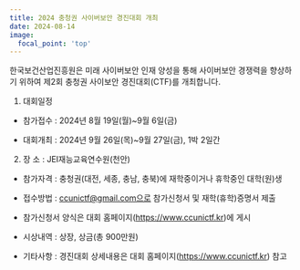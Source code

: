 ```yaml
---
title: 2024 충청권 사이버보안 경진대회 개최
date: 2024-08-14
image:
  focal_point: 'top'
---
```



한국보건산업진흥원은 미래 사이버보안 인재 양성을 통해 사이버보안 경쟁력을 향상하기 위하여 제2회 충청권 사이보안 경진대회(CTF)를 개최합니다.

<!--more-->

1. 대회일정

  - 참가접수 : 2024년 8월 19일(월)~9월 6일(금)

  - 대회개최 : 2024년 9월 26일(목)~9월 27일(금), 1박 2일간

2. 장  소 : JEI재능교육연수원(천안)

  - 참가자격 : 충청권(대전, 세종, 충남, 충북)에 재학중이거나 휴학중인 대학(원)생

  - 접수방법 :  ccunictf@gmail.com으로 참가신청서 및 재학(휴학)증명서 제출

  - 참가신청서 양식은 대회 홈페이지(https://www.ccunictf.kr)에 게시

- 시상내역 : 상장, 상금(총 900만원)

- 기타사항 : 경진대회 상세내용은 대회 홈페이지(https://www.ccunictf.kr) 참고